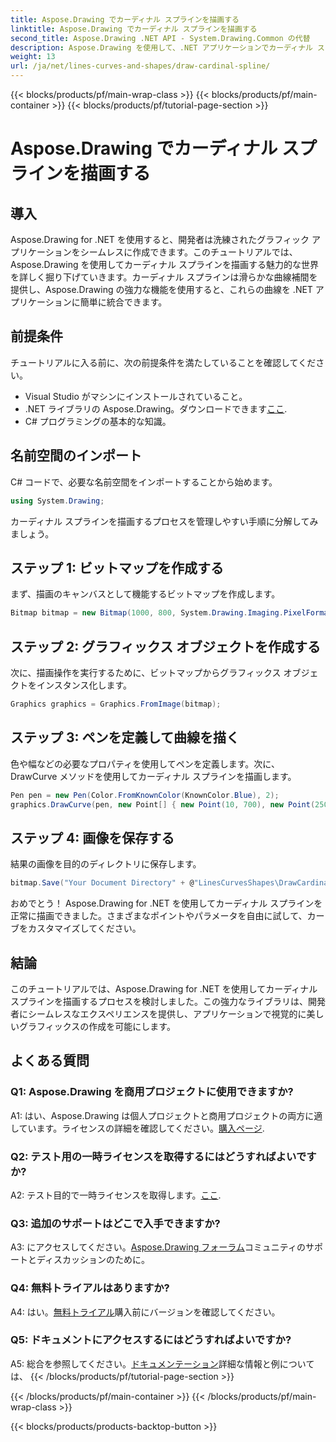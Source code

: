 ```yaml
---
title: Aspose.Drawing でカーディナル スプラインを描画する
linktitle: Aspose.Drawing でカーディナル スプラインを描画する
second_title: Aspose.Drawing .NET API - System.Drawing.Common の代替
description: Aspose.Drawing を使用して、.NET アプリケーションでカーディナル スプラインを描画する技術を学びましょう。滑らかな曲線を簡単に作成できます。
weight: 13
url: /ja/net/lines-curves-and-shapes/draw-cardinal-spline/
---
```


{{< blocks/products/pf/main-wrap-class >}}
{{< blocks/products/pf/main-container >}}
{{< blocks/products/pf/tutorial-page-section >}}

# Aspose.Drawing でカーディナル スプラインを描画する

## 導入

Aspose.Drawing for .NET を使用すると、開発者は洗練されたグラフィック アプリケーションをシームレスに作成できます。このチュートリアルでは、Aspose.Drawing を使用してカーディナル スプラインを描画する魅力的な世界を詳しく掘り下げていきます。カーディナル スプラインは滑らかな曲線補間を提供し、Aspose.Drawing の強力な機能を使用すると、これらの曲線を .NET アプリケーションに簡単に統合できます。

## 前提条件

チュートリアルに入る前に、次の前提条件を満たしていることを確認してください。

- Visual Studio がマシンにインストールされていること。
-  .NET ライブラリの Aspose.Drawing。ダウンロードできます[ここ](https://releases.aspose.com/drawing/net/).
- C# プログラミングの基本的な知識。

## 名前空間のインポート

C# コードで、必要な名前空間をインポートすることから始めます。

```csharp
using System.Drawing;
```

カーディナル スプラインを描画するプロセスを管理しやすい手順に分解してみましょう。

## ステップ 1: ビットマップを作成する

まず、描画のキャンバスとして機能するビットマップを作成します。

```csharp
Bitmap bitmap = new Bitmap(1000, 800, System.Drawing.Imaging.PixelFormat.Format32bppPArgb);
```

## ステップ 2: グラフィックス オブジェクトを作成する

次に、描画操作を実行するために、ビットマップからグラフィックス オブジェクトをインスタンス化します。

```csharp
Graphics graphics = Graphics.FromImage(bitmap);
```

## ステップ 3: ペンを定義して曲線を描く

色や幅などの必要なプロパティを使用してペンを定義します。次に、DrawCurve メソッドを使用してカーディナル スプラインを描画します。

```csharp
Pen pen = new Pen(Color.FromKnownColor(KnownColor.Blue), 2);
graphics.DrawCurve(pen, new Point[] { new Point(10, 700), new Point(250, 500), new Point(500, 10), new Point(750, 500), new Point(990, 700) });
```

## ステップ 4: 画像を保存する

結果の画像を目的のディレクトリに保存します。

```csharp
bitmap.Save("Your Document Directory" + @"LinesCurvesShapes\DrawCardinalSpline_out.png");
```

おめでとう！ Aspose.Drawing for .NET を使用してカーディナル スプラインを正常に描画できました。さまざまなポイントやパラメータを自由に試して、カーブをカスタマイズしてください。

## 結論

このチュートリアルでは、Aspose.Drawing for .NET を使用してカーディナル スプラインを描画するプロセスを検討しました。この強力なライブラリは、開発者にシームレスなエクスペリエンスを提供し、アプリケーションで視覚的に美しいグラフィックスの作成を可能にします。

## よくある質問

### Q1: Aspose.Drawing を商用プロジェクトに使用できますか?

 A1: はい、Aspose.Drawing は個人プロジェクトと商用プロジェクトの両方に適しています。ライセンスの詳細を確認してください。[購入ページ](https://purchase.aspose.com/buy).

### Q2: テスト用の一時ライセンスを取得するにはどうすればよいですか?

 A2: テスト目的で一時ライセンスを取得します。[ここ](https://purchase.aspose.com/temporary-license/).

### Q3: 追加のサポートはどこで入手できますか?

 A3: にアクセスしてください。[Aspose.Drawing フォーラム](https://forum.aspose.com/c/diagram/17)コミュニティのサポートとディスカッションのために。

### Q4: 無料トライアルはありますか?

 A4: はい。[無料トライアル](https://releases.aspose.com/)購入前にバージョンを確認してください。

### Q5: ドキュメントにアクセスするにはどうすればよいですか?

 A5: 総合を参照してください。[ドキュメンテーション](https://reference.aspose.com/drawing/net/)詳細な情報と例については、
{{< /blocks/products/pf/tutorial-page-section >}}

{{< /blocks/products/pf/main-container >}}
{{< /blocks/products/pf/main-wrap-class >}}

{{< blocks/products/products-backtop-button >}}
